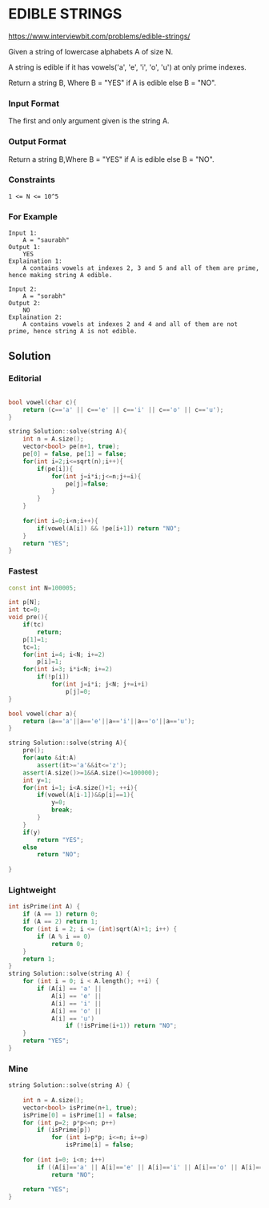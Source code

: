 # EDIBLE STRINGS

https://www.interviewbit.com/problems/edible-strings/

Given a string of lowercase alphabets A of size N.

A string is edible if it has vowels('a', 'e', 'i', 'o', 'u') at only prime indexes.

Return a string B, Where B = "YES" if A is edible else B = "NO".

### Input Format

The first and only argument given is the string A.

### Output Format

Return a string B,Where B = "YES" if A is edible else B = "NO".

### Constraints

```
1 <= N <= 10^5
```

### For Example
```
Input 1:
    A = "saurabh"
Output 1:
    YES
Explaination 1:
    A contains vowels at indexes 2, 3 and 5 and all of them are prime, hence making string A edible.

Input 2:
    A = "sorabh"
Output 2:
    NO
Explaination 2:
    A contains vowels at indexes 2 and 4 and all of them are not prime, hence string A is not edible.
```

## Solution

### Editorial
```cpp

bool vowel(char c){
    return (c=='a' || c=='e' || c=='i' || c=='o' || c=='u');
}

string Solution::solve(string A){
    int n = A.size();
    vector<bool> pe(n+1, true);
    pe[0] = false, pe[1] = false;
    for(int i=2;i<=sqrt(n);i++){
        if(pe[i]){
            for(int j=i*i;j<=n;j+=i){
                pe[j]=false;
            }
        }
    }
    
    for(int i=0;i<n;i++){
        if(vowel(A[i]) && !pe[i+1]) return "NO";
    }
    return "YES";
}
```

### Fastest
```cpp
const int N=100005;

int p[N];
int tc=0;
void pre(){
    if(tc)
        return;
    p[1]=1;
    tc=1;
    for(int i=4; i<N; i+=2)
        p[i]=1;
    for(int i=3; i*i<N; i+=2)
        if(!p[i])
            for(int j=i*i; j<N; j+=i+i)
                p[j]=0;
}

bool vowel(char a){
    return (a=='a'||a=='e'||a=='i'||a=='o'||a=='u');
}

string Solution::solve(string A){
    pre();
    for(auto &it:A)
        assert(it>='a'&&it<='z');
    assert(A.size()>=1&&A.size()<=100000);
    int y=1;
    for(int i=1; i<A.size()+1; ++i){
        if(vowel(A[i-1])&&p[i]==1){
            y=0;
            break;
        }
    }
    if(y)
        return "YES";
    else
        return "NO";
    
}
```

### Lightweight
```cpp
int isPrime(int A) {
    if (A == 1) return 0;
    if (A == 2) return 1;
    for (int i = 2; i <= (int)sqrt(A)+1; i++) {
        if (A % i == 0)
            return 0;
    }
    return 1;
}
string Solution::solve(string A) {
    for (int i = 0; i < A.length(); ++i) {
        if (A[i] == 'a' ||
            A[i] == 'e' ||
            A[i] == 'i' ||
            A[i] == 'o' ||
            A[i] == 'u')
                if (!isPrime(i+1)) return "NO";
    }
    return "YES";
}
```

### Mine
```cpp
string Solution::solve(string A) {
    
    int n = A.size();
    vector<bool> isPrime(n+1, true);
    isPrime[0] = isPrime[1] = false;
    for (int p=2; p*p<=n; p++)
        if (isPrime[p])
            for (int i=p*p; i<=n; i+=p) 
                isPrime[i] = false;
                
    for (int i=0; i<n; i++)
        if ((A[i]=='a' || A[i]=='e' || A[i]=='i' || A[i]=='o' || A[i]=='u') && !isPrime[i+1])
            return "NO";
        
    return "YES";
}

```
